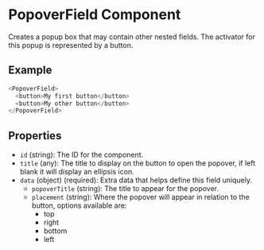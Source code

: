 # PopoverField Component

Creates a popup box that may contain other nested fields. The activator for this popup
is represented by a button.

## Example
```js
<PopoverField>
  <button>My first button</button>
  <button>My other button</button>
</PopoverField>
```

## Properties

 * `id` (string): The ID for the component.
 * `title` (any): The title to display on the button to open the popover, if left blank it will display an ellipsis icon.
 * `data` (object) (required): Extra data that helps define this field uniquely.
   * `popoverTitle` (string): The title to appear for the popover.
   * `placement` (string): Where the popover will appear in relation to the button, options available are:
     * top
     * right
     * bottom
     * left
